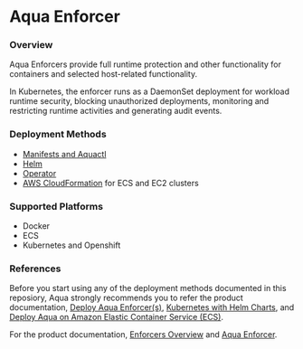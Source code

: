 # Aqua Enforcer 

### Overview

Aqua Enforcers provide full runtime protection and other functionality for containers and selected host-related functionality.

In Kubernetes, the enforcer runs as a DaemonSet deployment for workload runtime security, blocking unauthorized deployments, monitoring and restricting runtime activities and generating audit events.

### Deployment Methods
* [Manifests and Aquactl](https://github.com/KoppulaRajender/deployments/tree/6.5_dev/enforcers/aqua_enforcer/kubenetes_and_openshift/manifests)
* [Helm](https://github.com/KoppulaRajender/deployments/tree/6.5_dev/enforcers/aqua_enforcer/kubenetes_and_openshift/helm)
* [Operator](https://github.com/KoppulaRajender/deployments/tree/6.5_dev/enforcers/aqua_enforcer/kubenetes_and_openshift/operator)
* [AWS CloudFormation](https://github.com/KoppulaRajender/deployments/tree/6.5_dev/enforcers/aqua_enforcer/ecs/cloudformation) for ECS and EC2 clusters 

### Supported Platforms
* Docker
* ECS
* Kubernetes and Openshift

### References
Before you start using any of the deployment methods documented in this reposiory, Aqua strongly recommends you to refer the product documentation, [Deploy Aqua Enforcer(s)](https://docs.aquasec.com/docs/deploy-k8s-aqua-enforcers), [Kubernetes with Helm Charts](https://docs.aquasec.com/docs/kubernetes-with-helm#section-step-4-deploy-the-aqua-enforcer), and [Deploy Aqua on Amazon Elastic Container Service (ECS)](https://docs.aquasec.com/docs/amazon-elastic-container-service-ecs#section-step-2-deploy-aqua-enforcers).

For the product documentation, [Enforcers Overview](https://docs.aquasec.com/docs/enforcers-overview#section-aqua-enforcers) and [Aqua Enforcer](https://docs.aquasec.com/docs/aqua-enforcer).